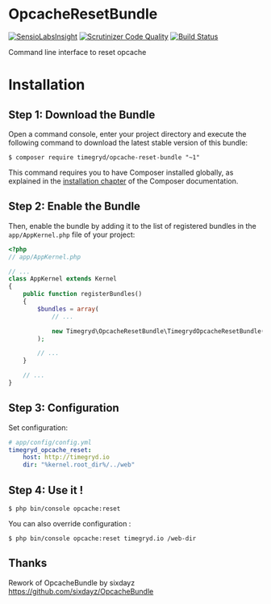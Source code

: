 # OpcacheResetBundle

[![SensioLabsInsight](https://insight.sensiolabs.com/projects/e903c805-7570-4e12-9c67-ca4a04ca4391/mini.png)](https://insight.sensiolabs.com/projects/e903c805-7570-4e12-9c67-ca4a04ca4391)
[![Scrutinizer Code Quality](https://scrutinizer-ci.com/g/timegryd/OpcacheResetBundle/badges/quality-score.png?b=master)](https://scrutinizer-ci.com/g/timegryd/OpcacheResetBundle/?branch=master)
[![Build Status](https://scrutinizer-ci.com/g/timegryd/OpcacheResetBundle/badges/build.png?b=master)](https://scrutinizer-ci.com/g/timegryd/OpcacheResetBundle/build-status/master)

Command line interface to reset opcache

Installation
============

Step 1: Download the Bundle
---------------------------

Open a command console, enter your project directory and execute the
following command to download the latest stable version of this bundle:

```console
$ composer require timegryd/opcache-reset-bundle "~1"
```

This command requires you to have Composer installed globally, as explained
in the [installation chapter](https://getcomposer.org/doc/00-intro.md)
of the Composer documentation.

Step 2: Enable the Bundle
-------------------------

Then, enable the bundle by adding it to the list of registered bundles
in the `app/AppKernel.php` file of your project:

```php
<?php
// app/AppKernel.php

// ...
class AppKernel extends Kernel
{
    public function registerBundles()
    {
        $bundles = array(
            // ...

            new Timegryd\OpcacheResetBundle\TimegrydOpcacheResetBundle(),
        );

        // ...
    }

    // ...
}
```

Step 3: Configuration
---------------------

Set configuration:

``` yaml
# app/config/config.yml
timegryd_opcache_reset:
    host: http://timegryd.io
    dir: "%kernel.root_dir%/../web"
```

Step 4: Use it !
----------------

```console
$ php bin/console opcache:reset
```

You can also override configuration :

```console
$ php bin/console opcache:reset timegryd.io /web-dir
```

Thanks
------

Rework of OpcacheBundle by sixdayz https://github.com/sixdayz/OpcacheBundle


